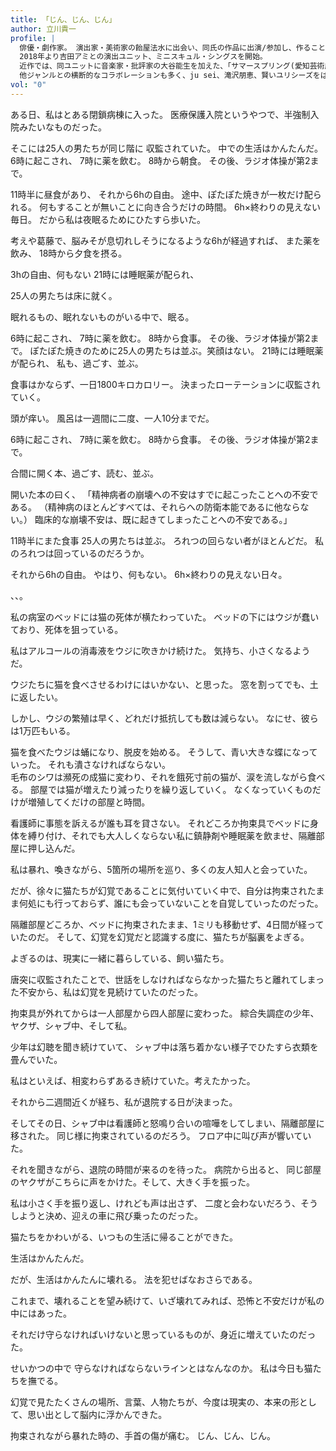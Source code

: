 ```yaml
---
title: 「じん、じん、じん」
author: 立川貴一
profile: |
  俳優・劇作家。 演出家・美術家の飴屋法水に出会い、同氏の作品に出演/参加し、作ることの根幹を学ぶ。2013年、演劇公演『害虫』を都内の古民家で発表。その後、即興性の連続とその蓄積による「結果的な再現性」を重視し、作品を発表。
  2018年より吉田アミとの演出ユニット、ミニスキュル・シングスを開始。
  近作では、同ユニットに音楽家・批評家の大谷能生を加えた、「サマースプリング(愛知芸術劇場版)」。
  他ジャンルとの横断的なコラボレーションも多く、ju sei、滝沢朋恵、賢いユリシーズをはじめ、石塚俊との共作などがある。また、写真家・舞台作家の三野新作品や、カゲヤマ気象台作品、シンガーソングライター・グルパリのレコ発ライブへの出演など俳優としても活動している。
vol: "0"
---
```


ある日、私はとある閉鎖病棟に入った。
医療保護入院というやつで、半強制入院みたいなものだった。

そこには<span class="text-tcy">25</span>人の男たちが同じ階に
収監されていた。
中での生活はかんたんだ。
<span class="text-upright">6</span>時に起こされ、
<span class="text-upright">7</span>時に薬を飲む。
<span class="text-upright">8</span>時から朝食。
その後、ラジオ体操が第<span class="text-upright">2</span>まで。
<br>

<span class="text-tcy">11</span>時半に昼食があり、
それから<span class="text-upright">6h</span>の自由。
途中、ぽたぽた焼きが一枚だけ配られる。
何もすることが無いことに向き合うだけの時間。
<span class="text-upright">6h</span>×終わりの見えない毎日。
だから私は夜眠るためにひたすら歩いた。
<br>

考えや葛藤で、脳みそが息切れしそうになるような<span class="text-upright">6h</span>が経過すれば、
また薬を飲み、
<span class="text-tcy">18</span>時から夕食を摂る。
<br>

<span class="text-upright">3h</span>の自由、何もない
<span class="text-tcy">21</span>時には睡眠薬が配られ、

<span class="text-tcy">25</span>人の男たちは床に就く。

眠れるもの、眠れないものがいる中で、眠る。
<br>

<span class="text-upright">6</span>時に起こされ、
<span class="text-upright">7</span>時に薬を飲む。
<span class="text-upright">8</span>時から食事。
その後、ラジオ体操が第<span class="text-upright">2</span>まで。
ぽたぽた焼きのために<span class="text-tcy">25</span>人の男たちは並ぶ。笑顔はない。
<span class="text-tcy">21</span>時には睡眠薬が配られ、
私も、過ごす、並ぶ。
<br>

食事はかならず、一日<span class="text-upright">1800</span>キロカロリー。
決まったローテーションに収監されていく。

頭が痒い。
風呂は一週間に二度、一人<span class="text-tcy">10</span>分までだ。
<br>

<span class="text-upright">6</span>時に起こされ、
<span class="text-upright">7</span>時に薬を飲む。
<span class="text-upright">8</span>時から食事。
その後、ラジオ体操が第<span class="text-upright">2</span>まで。

合間に開く本、過ごす、読む、並ぶ。

開いた本の曰く、
「精神病者の崩壊への不安はすでに起こったことへの不安である。
（精神病のほとんどすべては、それらへの防衛本能であるに他ならない。）
臨床的な崩壊不安は、既に起きてしまったことへの不安である。」

<span class="text-tcy">11</span>時半にまた食事
<span class="text-tcy">25</span>人の男たちは並ぶ。
ろれつの回らない者がほとんどだ。
私のろれつは回っているのだろうか。

それから<span class="text-upright">6h</span>の自由。
やはり、何もない。
<span class="text-upright">6h</span>×終わりの見えない日々。
<br>

、、。
<br>

私の病室のベッドには猫の死体が横たわっていた。
ベッドの下にはウジが蠢いており、死体を狙っている。
<br>

私はアルコールの消毒液をウジに吹きかけ続けた。
気持ち、小さくなるようだ。

ウジたちに猫を食べさせるわけにはいかない、と思った。
窓を割ってでも、土に返したい。

しかし、ウジの繁殖は早く、どれだけ抵抗しても数は減らない。
なにせ、彼らは<span class="text-upright">1</span>万匹もいる。
<br>

猫を食べたウジは蛹になり、脱皮を始める。
そうして、青い大きな蝶になっていった。
それも潰さなければならない。
<br>
毛布のシワは瀕死の成猫に変わり、それを餓死寸前の猫が、涙を流しながら食べる。
部屋では猫が増えたり減ったりを繰り返していく。
なくなっていくものだけが増殖してくだけの部屋と時間。
<br>

看護師に事態を訴えるが誰も耳を貸さない。
それどころか拘束具でベッドに身体を縛り付け、それでも大人しくならない私に鎮静剤や睡眠薬を飲ませ、隔離部屋に押し込んだ。
<br>

私は暴れ、喚きながら、<span class="text-upright">5</span>箇所の場所を巡り、多くの友人知人と会っていた。
<br>

だが、徐々に猫たちが幻覚であることに気付いていく中で、自分は拘束されたまま何処にも行っておらず、誰にも会っていないことを自覚していったのだった。

隔離部屋どころか、ベッドに拘束されたまま、<span class="text-upright">1</span>ミリも移動せず、<span class="text-upright">4</span>日間が経っていたのだ。
そして、幻覚を幻覚だと認識する度に、猫たちが脳裏をよぎる。

よぎるのは、現実に一緒に暮らしている、飼い猫たち。
<br>

唐突に収監されたことで、世話をしなければならなかった猫たちと離れてしまった不安から、私は幻覚を見続けていたのだった。

拘束具が外れてからは一人部屋から四人部屋に変わった。
綜合失調症の少年、ヤクザ、シャブ中、そして私。

少年は幻聴を聞き続けていて、
シャブ中は落ち着かない様子でひたすら衣類を畳んでいた。

私はといえば、相変わらずあるき続けていた。考えたかった。
<br>

それから二週間近くが経ち、私が退院する日が決まった。

そしてその日、シャブ中は看護師と怒鳴り合いの喧嘩をしてしまい、隔離部屋に移された。
同じ様に拘束されているのだろう。
フロア中に叫び声が響いていた。
<br>

それを聞きながら、退院の時間が来るのを待った。
病院から出ると、
同じ部屋のヤクザがこちらに声をかけた。そして、大きく手を振った。

私は小さく手を振り返し、けれども声は出さず、
二度と会わないだろう、そうしようと決め、迎えの車に飛び乗ったのだった。
<br>

猫たちをかわいがる、いつもの生活に帰ることができた。
<br>

生活はかんたんだ。

だが、生活はかんたんに壊れる。
法を犯せばなおさらである。

これまで、壊れることを望み続けて、いざ壊れてみれば、恐怖と不安だけが私の中にはあった。

それだけ守らなければいけないと思っているものが、身近に増えていたのだった。

せいかつの中で
守らなければならないラインとはなんなのか。
私は今日も猫たちを撫でる。
<br>

幻覚で見たたくさんの場所、言葉、人物たちが、今度は現実の、本来の形として、思い出として脳内に浮かんできた。

拘束されながら暴れた時の、手首の傷が痛む。
じん、じん、じん。
